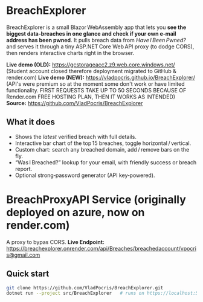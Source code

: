 # BreachExplorer

BreachExplorer is a small Blazor WebAssembly app that lets you **see the biggest data‑breaches in one glance and check if your own e‑mail address has been pwned**. It pulls breach data from *Have I Been Pwned?* and serves it through a tiny ASP.NET Core Web API proxy (to dodge CORS), then renders interactive charts right in the browser.

**Live demo (OLD):** https://gcstorageacc2.z9.web.core.windows.net/  (Student account closed therefore deployment migrated to GitHub & render.com)
**Live demo (NEW):** https://vladpocris.github.io/BreachExplorer/    (API's were premium so at the moment some don't work or have limited functionality. FIRST REQUESTS TAKE UP TO 50 SECONDS BECAUSE OF Render.com FREE HOSTING PLAN, THEN IT WORKS AS INTENDED)
**Source:** https://github.com/VladPocris/BreachExplorer

## What it does
- Shows the *latest* verified breach with full details.
- Interactive bar chart of the top 15 breaches, toggle horizontal / vertical.
- Custom chart: search any breached domain, add / remove bars on the fly.
- “Was I Breached?” lookup for your email, with friendly success or breach report.
- Optional strong‑password generator (API key‑powered).

# BreachProxyAPI Service (originally deployed on azure, now on render.com)
A proxy to bypas CORS.
**Live Endpoint:** https://breachexplorer.onrender.com/api/Breaches/breachedaccount/vpocris@gmail.com

## Quick start
```bash
git clone https://github.com/VladPocris/BreachExplorer.git
dotnet run --project src/BreachExplorer   # runs on https://localhost:5001
